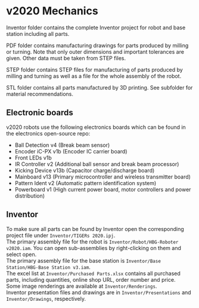 # v2020 Mechanics

Inventor folder contains the complete Inventor project for robot and base station including all parts.

PDF folder contains manufacturing drawings for parts produced by milling or turning. Note that only outer dimensions and important tolerances are given. Other data must be taken from STEP files.

STEP folder contains STEP files for manufacturing of parts produced by milling and turning as well as a file for the whole assembly of the robot.

STL folder contains all parts manufactured by 3D printing. See subfolder for material recommendations.

## Electronic boards
v2020 robots use the following electronics boards which can be found in the electronics open-source repo:
- Ball Detection v4 (Break beam sensor)
- Encoder iC-PX v1b (Encoder IC carrier board)
- Front LEDs v1b
- IR Controller v2 (Additional ball sensor and break beam processor)
- Kicking Device v13b (Capacitor charge/discharge board)
- Mainboard v13 (Primary microcontroller and wireless transmitter board)
- Pattern Ident v2 (Automatic pattern identification system)
- Powerboard v1 (High current power board, motor controllers and power distribution)

## Inventor
To make sure all parts can be found by Inventor open the corresponding project file under `Inventor/TIGERs 2020.ipj`.  
The primary assembly file for the robot is `Inventor/Robot/HBG-Roboter v2020.iam`. You can open sub-assemblies by right-clicking on them and select open.  
The primary assembly file for the base station is `Inventor/Base Station/HBG-Base Station v3.iam`.  
The excel list at `Inventor/Purchased Parts.xlsx` contains all purchased parts, including quantities, online shop URL, order number and price.  
Some image renderings are available at `Inventor/Renderings`.  
Inventor presentation files and drawings are in `Inventor/Presentations` and `Inventor/Drawings`, respectively.
